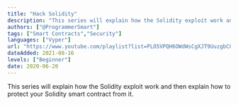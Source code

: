 ```yaml
---
title: "Hack Solidity"
description: "This series will explain how the Solidity exploit work and then explain how to protect your Solidity smart contract from it."
authors: ["@ProgrammerSmart"]
tags: ["Smart Contracts","Security"]
languages: ["Vyper"]
url: "https://www.youtube.com/playlist?list=PLO5VPQH6OWdWsCgXJT9UuzgbC8SPvTRi5"
dateAdded: 2021-08-16
levels: ["Beginner"]
date: 2020-06-20
---
```


This series will explain how the Solidity exploit work and then explain how to protect your Solidity smart contract from it.